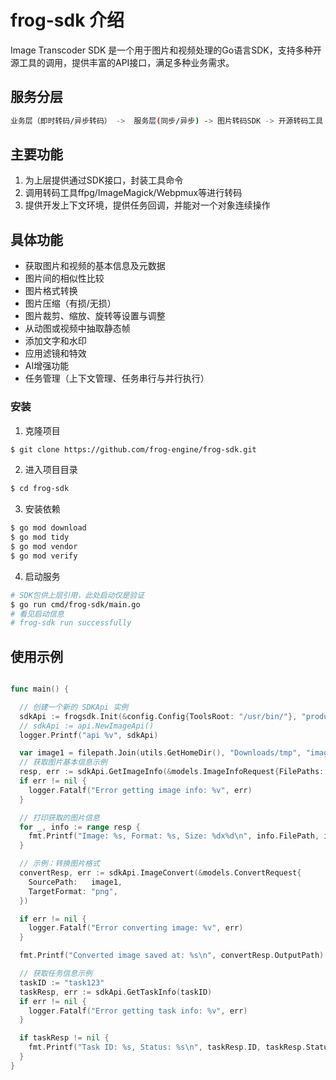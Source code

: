 # frog-sdk 介绍
Image Transcoder SDK 是一个用于图片和视频处理的Go语言SDK，支持多种开源工具的调用，提供丰富的API接口，满足多种业务需求。

## 服务分层
```bash
业务层（即时转码/异步转码） ->  服务层(同步/异步) -> 图片转码SDK -> 开源转码工具
```

## 主要功能
1. 为上层提供通过SDK接口，封装工具命令
2. 调用转码工具ffpg/ImageMagick/Webpmux等进行转码
3. 提供开发上下文环境，提供任务回调，并能对一个对象连续操作

## 具体功能
- 获取图片和视频的基本信息及元数据
- 图片间的相似性比较
- 图片格式转换
- 图片压缩（有损/无损）
- 图片裁剪、缩放、旋转等设置与调整
- 从动图或视频中抽取静态帧
- 添加文字和水印
- 应用滤镜和特效
- AI增强功能
- 任务管理（上下文管理、任务串行与并行执行）

### 安装
1. 克隆项目
```bash
$ git clone https://github.com/frog-engine/frog-sdk.git
```
2. 进入项目目录
```bash
$ cd frog-sdk
```

3. 安装依赖
```bash
$ go mod download
$ go mod tidy
$ go mod vendor
$ go mod verify
```

4. 启动服务
```bash
# SDK包供上层引用，此处启动仅是验证
$ go run cmd/frog-sdk/main.go
# 看见启动信息
# frog-sdk run successfully
```

## 使用示例
```go

func main() {

  // 创建一个新的 SDKApi 实例
  sdkApi := frogsdk.Init(&config.Config{ToolsRoot: "/usr/bin/"}, "production")
  // sdkApi := api.NewImageApi()
  logger.Printf("api %v", sdkApi)

  var image1 = filepath.Join(utils.GetHomeDir(), "Downloads/tmp", "image1.jpg")
  // 获取图片基本信息示例
  resp, err := sdkApi.GetImageInfo(&models.ImageInfoRequest{FilePaths: []string{image1}})
  if err != nil {
    logger.Fatalf("Error getting image info: %v", err)
  }

  // 打印获取的图片信息
  for _, info := range resp {
    fmt.Printf("Image: %s, Format: %s, Size: %dx%d\n", info.FilePath, info.Format, info.Width, info.Height)
  }

  // 示例：转换图片格式
  convertResp, err := sdkApi.ImageConvert(&models.ConvertRequest{
    SourcePath:   image1,
    TargetFormat: "png",
  })

  if err != nil {
    logger.Fatalf("Error converting image: %v", err)
  }

  fmt.Printf("Converted image saved at: %s\n", convertResp.OutputPath)

  // 获取任务信息示例
  taskID := "task123"
  taskResp, err := sdkApi.GetTaskInfo(taskID)
  if err != nil {
    logger.Fatalf("Error getting task info: %v", err)
  }

  if taskResp != nil {
    fmt.Printf("Task ID: %s, Status: %s\n", taskResp.ID, taskResp.Status)
  }
}
```